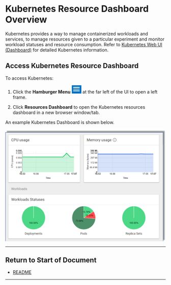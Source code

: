 # Kubernetes Resource Dashboard Overview

Kubernetes provides a way to manage containerized workloads and services, to manage resources given to a particular experiment and monitor workload statuses and resource consumption. Refer to [Kubernetes Web UI (Dashboard)](https://kubernetes.io/docs/tasks/access-application-cluster/web-ui-dashboard) for detailed Kubernetes information.

## Access Kubernetes Resource Dashboard

To access Kubernetes:

1. Click the **Hamburger Menu** ![Image](images/hamburger_menu.png) at the far left of the UI to open a left frame.

2. Click **Resources Dashboard** to open the Kubernetes resources dashboard in a new browser window/tab.

An example Kubernetes Dashboard is shown below.

![Image](images/kubernetes_dashbd.png)

----------------------

## Return to Start of Document

* [README](../README.md)
----------------------

